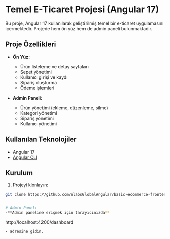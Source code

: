 # Temel E-Ticaret Projesi (Angular 17)

Bu proje, Angular 17 kullanılarak geliştirilmiş temel bir e-ticaret uygulamasını içermektedir. Projede hem ön yüz hem de admin paneli bulunmaktadır.

## Proje Özellikleri

- **Ön Yüz:**
  - Ürün listeleme ve detay sayfaları
  - Sepet yönetimi
  - Kullanıcı girişi ve kaydı
  - Sipariş oluşturma
  - Ödeme işlemleri

- **Admin Paneli:**
  - Ürün yönetimi (ekleme, düzenleme, silme)
  - Kategori yönetimi
  - Sipariş yönetimi
  - Kullanıcı yönetimi

## Kullanılan Teknolojiler

- Angular 17
- [Angular CLI](https://github.com/angular/angular-cli)

## Kurulum

1. Projeyi klonlayın:

```bash
git clone https://github.com/nlabsGlobalAngular/basic-ecommerce-frontend-backend.git


# Admin Paneli
-**Admin paneline erişmek için tarayıcınızda**
```
http://localhost:4200/dashboard
```  
- adresine gidin.